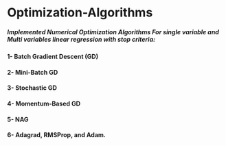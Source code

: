 # Optimization-Algorithms
##### Implemented Numerical Optimization Algorithms For single variable and Multi variables linear regression with stop criteria:
#### 1- Batch Gradient Descent (GD) 
#### 2- Mini-Batch GD
#### 3- Stochastic GD 
#### 4- Momentum-Based GD
#### 5- NAG 
#### 6- Adagrad, RMSProp, and Adam.

